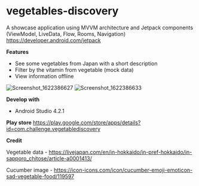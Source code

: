 # vegetables-discovery
A showcase application using MVVM architecture and Jetpack components (ViewModel, LiveData, Flow, Rooms, Navigation) https://developer.android.com/jetpack

<b>Features</b>
- See some vegetables from Japan with a short description
- Filter by the vitamin from vegetable (mock data)  
- View information offline

![Screenshot_1622386627](https://user-images.githubusercontent.com/24450352/120111287-8d523a00-c19b-11eb-910f-fb1e4163cf8a.png) ![Screenshot_1622386633](https://user-images.githubusercontent.com/24450352/120111289-8f1bfd80-c19b-11eb-9152-fd8e58ae0895.png)

<b>Develop with</b>
- Android Studio 4.2.1

<b>Play store</b>
https://play.google.com/store/apps/details?id=com.challenge.vegetablediscovery

<b>Credit</b>

Vegetable data - https://livejapan.com/en/in-hokkaido/in-pref-hokkaido/in-sapporo_chitose/article-a0001413/

Cucumber image - https://icon-icons.com/icon/cucumber-emoji-emoticon-sad-vegetable-food/119597
